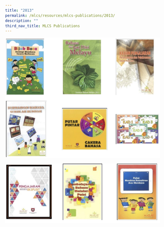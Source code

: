 ```yaml
---
title: "2013"
permalink: /mlcs/resources/mlcs-publications/2013/
description: ""
third_nav_title: MLCS Publications
---
```

![2012 MLCS Publications](/images/2012%20MLCS%20Publications1.jpg)

![2012 MLCS Publications](/images/2012%20MLCS%20Publications2.jpg)